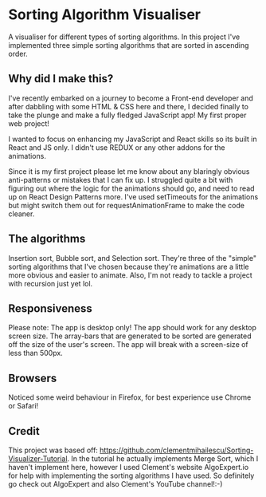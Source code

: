 # Sorting Algorithm Visualiser
A visualiser for different types of sorting algorithms. In this project I've implemented three simple sorting algorithms that are sorted in ascending order.

## Why did I make this?
I've recently embarked on a journey to become a Front-end developer and after dabbling with some HTML & CSS here and there, I decided finally to take the plunge and make a fully fledged JavaScript app! My first proper web project!

I wanted to focus on enhancing my JavaScript and React skills so its built in React and JS only. I didn't use REDUX or any other addons for the animations.

Since it is my first project please let me know about any blaringly obvious anti-patterns or mistakes that I can fix up. I struggled quite a bit with figuring out where the logic for the animations should go, and need to read up on React Design Patterns more. I've used setTimeouts for the animations but might switch them out for requestAnimationFrame to make the code cleaner.

## The algorithms

Insertion sort, Bubble sort, and Selection sort. They're three of the "simple" sorting algorithms that I've chosen because they're animations are a little more obvious and easier to animate. Also, I'm not ready to tackle a project with recursion just yet lol. 

## Responsiveness

Please note: The app is desktop only! The app should work for any desktop screen size. The array-bars that are generated to be sorted are generated off the size of the user's screen. The app will break with a screen-size of less than 500px.

## Browsers

Noticed some weird behaviour in Firefox, for best experience use Chrome or Safari!

## Credit
This project was based off: https://github.com/clementmihailescu/Sorting-Visualizer-Tutorial. In the tutorial he actually implements Merge Sort, which I haven't implement here, however I used Clement's website AlgoExpert.io for help with implementing the sorting algorithms I have used. So definitely go check out AlgoExpert and also Clement's YouTube channel!:-)
